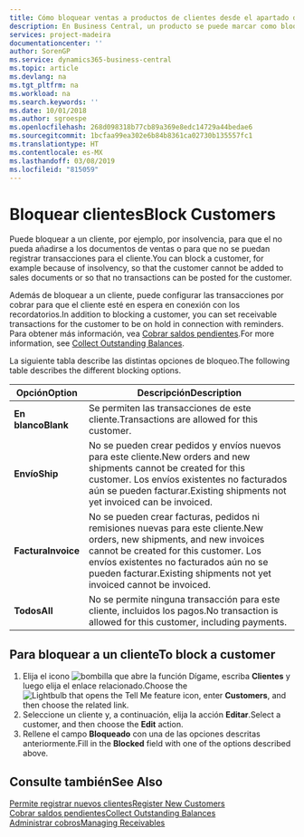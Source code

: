 ```yaml
---
title: Cómo bloquear ventas a productos de clientes desde el apartado de Ventas o Compras
description: En Business Central, un producto se puede marcar como bloqueado para ventas, bloqueado para compras o bloqueado para todos los propósitos.
services: project-madeira
documentationcenter: ''
author: SorenGP
ms.service: dynamics365-business-central
ms.topic: article
ms.devlang: na
ms.tgt_pltfrm: na
ms.workload: na
ms.search.keywords: ''
ms.date: 10/01/2018
ms.author: sgroespe
ms.openlocfilehash: 268d098318b77cb89a369e8edc14729a44bedae6
ms.sourcegitcommit: 1bcfaa99ea302e6b84b8361ca02730b135557fc1
ms.translationtype: HT
ms.contentlocale: es-MX
ms.lasthandoff: 03/08/2019
ms.locfileid: "815059"
---
```

# <a name="block-customers"></a><span data-ttu-id="a6200-103">Bloquear clientes</span><span class="sxs-lookup"><span data-stu-id="a6200-103">Block Customers</span></span>
<span data-ttu-id="a6200-104">Puede bloquear a un cliente, por ejemplo, por insolvencia, para que el no pueda añadirse a los documentos de ventas o para que no se puedan registrar transacciones para el cliente.</span><span class="sxs-lookup"><span data-stu-id="a6200-104">You can block a customer, for example because of insolvency, so that the customer cannot be added to sales documents or so that no transactions can be posted for the customer.</span></span>

<span data-ttu-id="a6200-105">Además de bloquear a un cliente, puede configurar las transacciones por cobrar para que el cliente esté en espera en conexión con los recordatorios.</span><span class="sxs-lookup"><span data-stu-id="a6200-105">In addition to blocking a customer, you can set receivable transactions for the customer to be on hold in connection with reminders.</span></span> <span data-ttu-id="a6200-106">Para obtener más información, vea [Cobrar saldos pendientes](receivables-collect-outstanding-balances.md).</span><span class="sxs-lookup"><span data-stu-id="a6200-106">For more information, see [Collect Outstanding Balances](receivables-collect-outstanding-balances.md).</span></span>   

<span data-ttu-id="a6200-107">La siguiente tabla describe las distintas opciones de bloqueo.</span><span class="sxs-lookup"><span data-stu-id="a6200-107">The following table describes the different blocking options.</span></span>  

|<span data-ttu-id="a6200-108">Opción</span><span class="sxs-lookup"><span data-stu-id="a6200-108">Option</span></span>|<span data-ttu-id="a6200-109">Descripción</span><span class="sxs-lookup"><span data-stu-id="a6200-109">Description</span></span>|  
|--------------------|------------|  
|<span data-ttu-id="a6200-110">**En blanco**</span><span class="sxs-lookup"><span data-stu-id="a6200-110">**Blank**</span></span>|<span data-ttu-id="a6200-111">Se permiten las transacciones de este cliente.</span><span class="sxs-lookup"><span data-stu-id="a6200-111">Transactions are allowed for this customer.</span></span>|
|<span data-ttu-id="a6200-112">**Envío**</span><span class="sxs-lookup"><span data-stu-id="a6200-112">**Ship**</span></span>|<span data-ttu-id="a6200-113">No se pueden crear pedidos y envíos nuevos para este cliente.</span><span class="sxs-lookup"><span data-stu-id="a6200-113">New orders and new shipments cannot be created for this customer.</span></span> <span data-ttu-id="a6200-114">Los envíos existentes no facturados aún se pueden facturar.</span><span class="sxs-lookup"><span data-stu-id="a6200-114">Existing shipments not yet invoiced can be invoiced.</span></span>|  
|<span data-ttu-id="a6200-115">**Factura**</span><span class="sxs-lookup"><span data-stu-id="a6200-115">**Invoice**</span></span>|<span data-ttu-id="a6200-116">No se pueden crear facturas, pedidos ni remisiones nuevas para este cliente.</span><span class="sxs-lookup"><span data-stu-id="a6200-116">New orders, new shipments, and new invoices cannot be created for this customer.</span></span> <span data-ttu-id="a6200-117">Los envíos existentes no facturados aún no se pueden facturar.</span><span class="sxs-lookup"><span data-stu-id="a6200-117">Existing shipments not yet invoiced cannot be invoiced.</span></span>|  
|<span data-ttu-id="a6200-118">**Todos**</span><span class="sxs-lookup"><span data-stu-id="a6200-118">**All**</span></span>|<span data-ttu-id="a6200-119">No se permite ninguna transacción para este cliente, incluidos los pagos.</span><span class="sxs-lookup"><span data-stu-id="a6200-119">No transaction is allowed for this customer, including payments.</span></span>|  

## <a name="to-block-a-customer"></a><span data-ttu-id="a6200-120">Para bloquear a un cliente</span><span class="sxs-lookup"><span data-stu-id="a6200-120">To block a customer</span></span>  
1. <span data-ttu-id="a6200-121">Elija el icono ![bombilla que abre la función Dígame](media/ui-search/search_small.png "Dígame que desea hacer"), escriba **Clientes** y luego elija el enlace relacionado.</span><span class="sxs-lookup"><span data-stu-id="a6200-121">Choose the ![Lightbulb that opens the Tell Me feature](media/ui-search/search_small.png "Tell me what you want to do") icon, enter **Customers**, and then choose the related link.</span></span>
2. <span data-ttu-id="a6200-122">Seleccione un cliente y, a continuación, elija la acción **Editar**.</span><span class="sxs-lookup"><span data-stu-id="a6200-122">Select a customer, and then choose the **Edit** action.</span></span>
3. <span data-ttu-id="a6200-123">Rellene el campo **Bloqueado** con una de las opciones descritas anteriormente.</span><span class="sxs-lookup"><span data-stu-id="a6200-123">Fill in the **Blocked** field with one of the options described above.</span></span>

## <a name="see-also"></a><span data-ttu-id="a6200-124">Consulte también</span><span class="sxs-lookup"><span data-stu-id="a6200-124">See Also</span></span>  
[<span data-ttu-id="a6200-125">Permite registrar nuevos clientes</span><span class="sxs-lookup"><span data-stu-id="a6200-125">Register New Customers</span></span>](sales-how-register-new-customers.md)  
[<span data-ttu-id="a6200-126">Cobrar saldos pendientes</span><span class="sxs-lookup"><span data-stu-id="a6200-126">Collect Outstanding Balances</span></span>](receivables-collect-outstanding-balances.md)  
[<span data-ttu-id="a6200-127">Administrar cobros</span><span class="sxs-lookup"><span data-stu-id="a6200-127">Managing Receivables</span></span>](receivables-manage-receivables.md)  
